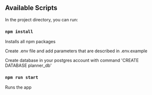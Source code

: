 ## Available Scripts

In the project directory, you can run:

### `npm install`

Installs all npm packages

Create .env file and add parameters that are described in .env.example

Create database in your postgres account with command 'CREATE DATABASE planner_db'

### `npm run start`

Runs the app


